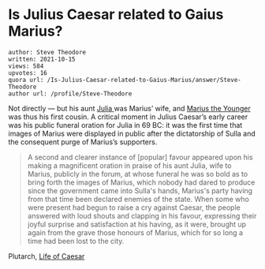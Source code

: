 # Is Julius Caesar related to Gaius Marius?

	author: Steve Theodore
	written: 2021-10-15
	views: 584
	upvotes: 16
	quora url: /Is-Julius-Caesar-related-to-Gaius-Marius/answer/Steve-Theodore
	author url: /profile/Steve-Theodore


Not directly — but his aunt [Julia ](https://en.wikipedia.org/wiki/Julia_(wife_of_Marius))was Marius’ wife, and [Marius the Younger ](https://en.wikipedia.org/wiki/Gaius_Marius_the_Younger)was thus his first cousin. A critical moment in Julius Caesar’s early career was his public funeral oration for Julia in 69 BC: it was the first time that images of Marius were displayed in public after the dictatorship of Sulla and the consequent purge of Marius’s supporters.

> A second and clearer instance of [popular] favour appeared upon his making a magnificent oration in praise of his aunt Julia, wife to Marius, publicly in the forum, at whose funeral he was so bold as to bring forth the images of Marius, which nobody had dared to produce since the government came into Sulla's hands, Marius's party having from that time been declared enemies of the state. When some who were present had begun to raise a cry against Caesar, the people answered with loud shouts and clapping in his favour, expressing their joyful surprise and satisfaction at his having, as it were, brought up again from the grave those honours of Marius, which for so long a time had been lost to the city.

Plutarch, [Life of Caesar](http://classics.mit.edu/Plutarch/caesar.html)

